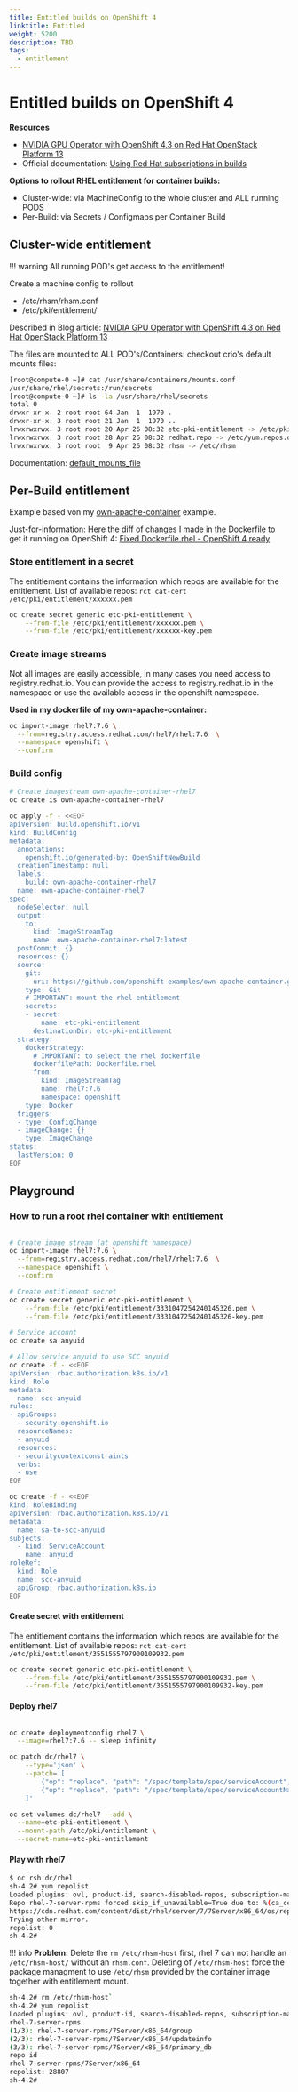 ```yaml
---
title: Entitled builds on OpenShift 4
linktitle: Entitled
weight: 5200
description: TBD
tags:
  - entitlement
---
```

# Entitled builds on OpenShift 4

**Resources**

 * [NVIDIA GPU Operator with OpenShift 4.3 on Red Hat OpenStack Platform 13
](https://egallen.com/gpu-operator-openshift-43-openstack-13/)
 * Official documentation: [Using Red Hat subscriptions in builds](https://docs.openshift.com/container-platform/4.4/builds/running-entitled-builds.html)

<!-- RedHat Internal: https://docs.google.com/document/d/1udIkiF_-R6LUEzIFCnoafu4dFpQnz04zFePFBu7RwTM/edit# -->
<!-- RedHat Internal: https://docs.google.com/document/d/1TlE4jGgYkID4wENAZ4LyZ3cKT8bGw2RWrpgbD6eEItI/edit# -->
<!-- https://issues.redhat.com/browse/DEVEXP-470 -->


**Options to rollout RHEL entitlement for container builds:**

 * Cluster-wide: via MachineConfig to the whole cluster and ALL running PODS
 * Per-Build: via Secrets / Configmaps per Container Build

## Cluster-wide entitlement

!!! warning
    All running POD's get access to the entitlement!

Create a machine config to rollout

 * /etc/rhsm/rhsm.conf
 * /etc/pki/entitlement/

Described in Blog article: [NVIDIA GPU Operator with OpenShift 4.3 on Red Hat OpenStack Platform 13
](https://egallen.com/gpu-operator-openshift-43-openstack-13/)

The files are mounted to ALL POD's/Containers: checkout crio's default mounts files:

```bash
[root@compute-0 ~]# cat /usr/share/containers/mounts.conf
/usr/share/rhel/secrets:/run/secrets
[root@compute-0 ~]# ls -la /usr/share/rhel/secrets
total 0
drwxr-xr-x. 2 root root 64 Jan  1  1970 .
drwxr-xr-x. 3 root root 21 Jan  1  1970 ..
lrwxrwxrwx. 3 root root 20 Apr 26 08:32 etc-pki-entitlement -> /etc/pki/entitlement
lrwxrwxrwx. 3 root root 28 Apr 26 08:32 redhat.repo -> /etc/yum.repos.d/redhat.repo
lrwxrwxrwx. 3 root root  9 Apr 26 08:32 rhsm -> /etc/rhsm
```
Documentation: [default_mounts_file](https://github.com/cri-o/cri-o/blob/master/docs/crio.conf.5.md#crioruntime-table)


## Per-Build entitlement

Example based von my [own-apache-container](https://github.com/openshift-examples/own-apache-container) example.

Just-for-information: Here the diff of changes I made in the Dockerfile to get it running on OpenShift 4: [Fixed Dockerfile.rhel - OpenShift 4 ready](https://github.com/openshift-examples/own-apache-container/commit/bfca5e6d4b2700f30ca91e1af53bbd76902c3334#diff-71a884046d6eedf388a5dc754169bb9c)

### Store entitlement in a secret

The entitlement contains the information which repos are available for the entitlement. List of available repos:
`rct cat-cert /etc/pki/entitlement/xxxxxx.pem`

```bash
oc create secret generic etc-pki-entitlement \
    --from-file /etc/pki/entitlement/xxxxxx.pem \
    --from-file /etc/pki/entitlement/xxxxxx-key.pem
```

### Create image streams

Not all images are easily accessible, in many cases you need access to registry.redhat.io.
You can provide the access to registry.redhat.io in the namespace or use the available access in the openshift namespace.

**Used in my dockerfile of my own-apache-container:**
```bash
oc import-image rhel7:7.6 \
  --from=registry.access.redhat.com/rhel7/rhel:7.6  \
  --namespace openshift \
  --confirm
```

### Build config

```bash hl_lines="26 27 28 29 30 33 34"
# Create imagestream own-apache-container-rhel7
oc create is own-apache-container-rhel7

oc apply -f - <<EOF
apiVersion: build.openshift.io/v1
kind: BuildConfig
metadata:
  annotations:
    openshift.io/generated-by: OpenShiftNewBuild
  creationTimestamp: null
  labels:
    build: own-apache-container-rhel7
  name: own-apache-container-rhel7
spec:
  nodeSelector: null
  output:
    to:
      kind: ImageStreamTag
      name: own-apache-container-rhel7:latest
  postCommit: {}
  resources: {}
  source:
    git:
      uri: https://github.com/openshift-examples/own-apache-container.git
    type: Git
    # IMPORTANT: mount the rhel entitlement
    secrets:
    - secret:
        name: etc-pki-entitlement
      destinationDir: etc-pki-entitlement
  strategy:
    dockerStrategy:
      # IMPORTANT: to select the rhel dockerfile
      dockerfilePath: Dockerfile.rhel
      from:
        kind: ImageStreamTag
        name: rhel7:7.6
        namespace: openshift
    type: Docker
  triggers:
  - type: ConfigChange
  - imageChange: {}
    type: ImageChange
status:
  lastVersion: 0
EOF

```

## Playground

### How to run a root rhel container with entitlement

```bash

# Create image stream (at openshift namespace)
oc import-image rhel7:7.6 \
  --from=registry.access.redhat.com/rhel7/rhel:7.6  \
  --namespace openshift \
  --confirm

# Create entitlement secret
oc create secret generic etc-pki-entitlement \
    --from-file /etc/pki/entitlement/3331047254240145326.pem \
    --from-file /etc/pki/entitlement/3331047254240145326-key.pem

# Service account
oc create sa anyuid

# Allow service anyuid to use SCC anyuid
oc create -f - <<EOF
apiVersion: rbac.authorization.k8s.io/v1
kind: Role
metadata:
  name: scc-anyuid
rules:
- apiGroups:
  - security.openshift.io
  resourceNames:
  - anyuid
  resources:
  - securitycontextconstraints
  verbs:
  - use
EOF

oc create -f - <<EOF
kind: RoleBinding
apiVersion: rbac.authorization.k8s.io/v1
metadata:
  name: sa-to-scc-anyuid
subjects:
  - kind: ServiceAccount
    name: anyuid
roleRef:
  kind: Role
  name: scc-anyuid
  apiGroup: rbac.authorization.k8s.io
EOF

```
#### Create secret with entitlement

The entitlement contains the information which repos are available for the entitlement. List of available repos:
`rct cat-cert /etc/pki/entitlement/3551555797900109932.pem`

```bash
oc create secret generic etc-pki-entitlement \
    --from-file /etc/pki/entitlement/3551555797900109932.pem \
    --from-file /etc/pki/entitlement/3551555797900109932-key.pem
```

#### Deploy rhel7

```bash

oc create deploymentconfig rhel7 \
  --image=rhel7:7.6 -- sleep infinity

oc patch dc/rhel7 \
    --type='json' \
    --patch='[
        {"op": "replace", "path": "/spec/template/spec/serviceAccount", "value": "anyuid"},
        {"op": "replace", "path": "/spec/template/spec/serviceAccountName", "value": "anyuid"}
    ]'

oc set volumes dc/rhel7 --add \
  --name=etc-pki-entitlement \
  --mount-path /etc/pki/entitlement \
  --secret-name=etc-pki-entitlement
```

#### Play with rhel7

```bash
$ oc rsh dc/rhel
sh-4.2# yum repolist
Loaded plugins: ovl, product-id, search-disabled-repos, subscription-manager
Repo rhel-7-server-rpms forced skip_if_unavailable=True due to: %(ca_cert_dir)sredhat-uep.pem
https://cdn.redhat.com/content/dist/rhel/server/7/7Server/x86_64/os/repodata/repomd.xml: [Errno 14] curl#77 - "Problem with the SSL CA cert (path? access rights?)"
Trying other mirror.
repolist: 0
sh-4.2#
```

!!! info
    **Problem:**
    Delete the `rm /etc/rhsm-host` first, rhel 7 can not handle an `/etc/rhsm-host/` without an `rhsm.conf`.
    Deleting of `/etc/rhsm-host` force the package managment to use `/etc/rhsm` provided by the container image together with entitlement mount.

```bash
sh-4.2# rm /etc/rhsm-host`
sh-4.2# yum repolist
Loaded plugins: ovl, product-id, search-disabled-repos, subscription-manager
rhel-7-server-rpms
(1/3): rhel-7-server-rpms/7Server/x86_64/group
(2/3): rhel-7-server-rpms/7Server/x86_64/updateinfo
(3/3): rhel-7-server-rpms/7Server/x86_64/primary_db
repo id                                                                                                           repo name                                                                                                                 status
rhel-7-server-rpms/7Server/x86_64                                                                                 Red Hat Enterprise Linux 7 Server (RPMs)                                                                                  28807
repolist: 28807
sh-4.2#
```

